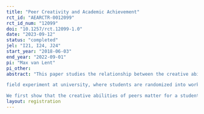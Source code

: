 ```yaml
---
title: "Peer Creativity and Academic Achievement"
rct_id: "AEARCTR-0012099"
rct_id_num: "12099"
doi: "10.1257/rct.12099-1.0"
date: "2023-09-12"
status: "completed"
jel: "I21, I24, J24"
start_year: "2018-06-03"
end_year: "2022-09-01"
pi: "Max van Lent"
pi_other:
abstract: "This paper studies the relationship between the creative abilities of study peers and academic achievement. We conduct a novel large scale
field experiment at university, where students are randomized into work groups based on their score on a creativity test prior to university entry.
We first show that the creative abilities of peers matter for a student’s academic achievement. A one standard deviation higher creativity peer group improves study performance by 7.5 to 10 percentage points. Notably, this effect is driven by the average group creativity, there is no special impact of creative superstars. Further analysis suggests that students exposed to creative peers become more creative, but do not adjust their overall study effort. This is in line with the idea that creative approaches and questions of peers help students to master the study material better. Overall, our study highlights the importance of peer effects of creative students in shaping academic outcomes."
layout: registration
---
```


